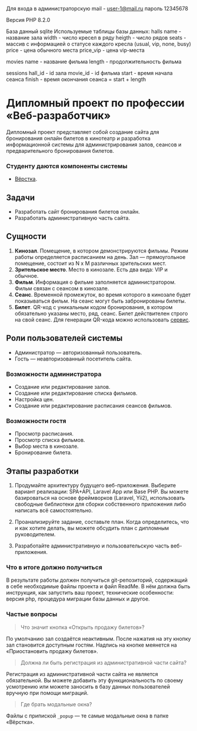 Для входа в администраторскую 
mail - user-1@mail.ru
пароль 12345678

Версия PHP 8.2.0

База данный sqlite
Используемые таблицы базы данных:
halls
    name - название зала
    width - число кресел в ряду
    heigth - число рядов
    seats - массив с информацией о статусе каждого кресла (usual, vip, none, busy)
    price - цена обычного места
    price_vip - цена vip-места

movies
    name - название фильма
    length - продолжительность фильма

sessions
    hall_id - id зала
    movie_id - id фильма
    start - время начала сеанса
    finish - время окончания сеанса = start + length
            
# Дипломный проект по профессии «Веб-разработчик»

Дипломный проект представляет собой создание сайта для бронирования онлайн билетов в кинотеатр и разработка информационной системы для администрирования залов, сеансов и предварительного бронирования билетов.

### Студенту даются компоненты системы
* [Вёрстка](http://fs.sdew.ru/).

## Задачи
* Разработать сайт бронирования билетов онлайн.
* Разработать административную часть сайта.

## Сущности

1. **Кинозал**. Помещение, в котором демонстрируются фильмы. Режим работы определяется расписанием на день. Зал — прямоугольное помещение, состоит из N х M различных зрительских мест.
2. **Зрительское место**. Место в кинозале. Есть два вида: VIP и обычное. 
3. **Фильм**. Информация о фильме заполняется администратором. Фильм связан с сеансом в кинозале.
4. **Сеанс**. Временной промежуток, во время которого в кинозале будет показываться фильм. На сеанс могут быть забронированы билеты.
5. **Билет**. QR-код c уникальным кодом бронирования, в котором обязательно указаны место, ряд, сеанс. Билет действителен строго на свой сеанс. Для генерации QR-кода можно использовать [сервис](http://phpqrcode.sourceforge.net/). 

## Роли пользователей системы
* Администратор — авторизованный пользователь.
* Гость — неавторизованный посетитель сайта.

### Возможности администратора
* Создание или редактирование залов.
* Создание или редактирование списка фильмов.
* Настройка цен.
* Создание или редактирование расписания сеансов фильмов.

### Возможности гостя
* Просмотр расписания.
* Просмотр списка фильмов.
* Выбор места в кинозале.
* Бронирование билета.

## Этапы разработки
1. Продумайте архитектуру будущего веб-приложения. Выберите вариант реализации: SPA+API, Laravel App или Base PHP.
Вы можете базироваться на основе фреймворков (Laravel, Yii2), использовать свободные библиотеки для сборки собственного приложения либо написать всё самостоятельно. 

1. Проанализируйте задание, составьте план. Когда определитесь, что и как хотите делать, вы можете обсудить план с дипломным руководителем.
1. Разработайте административную и пользовательскую часть веб-приложения.

### Что в итоге должно получиться
В результате работы должен получиться git-репозиторий, содержащий в себе необходимые файлы проекта и файл ReadMe. В нём должна быть инструкция, как запустить ваш проект, технические особенности: версия php, процедура миграции базы данных и другое.

### Частые вопросы
> Что значит кнопка «Открыть продажу билетов»?

По умолчанию зал создаётся неактивным. После нажатия на эту кнопку зал становится доступным гостям. Надпись на кнопке меянется на «Приостановить продажу билетов».

> Должна ли быть регистрация из административной части сайта?

Регистрация из административной части сайта не является обязательной. Вы можете добавить эту функциональность по своему усмотрению или можете заносить в базу данных пользователей вручную при помощи миграций.

> Где брать модальные окна?

Файлы с припиской `_popup` — те самые модальные окна в папке «Вёрстка».
